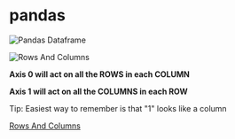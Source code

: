 # pandas

![Pandas Dataframe](https://cdn-images-1.medium.com/max/1600/1*ZSehcrMtBWN7_qCWq_HiSg.png)





![Rows And Columns](https://i.stack.imgur.com/FzimB.png)

**Axis 0 will act on all the ROWS in each COLUMN**

**Axis 1 will act on all the COLUMNS in each ROW**

Tip: Easiest way to remember is that "1" looks like a column

[Rows And Columns](https://stackoverflow.com/questions/22149584/what-does-axis-in-pandas-mean)
